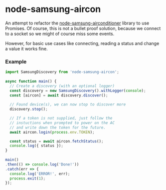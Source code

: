 # node-samsung-aircon

An attempt to refactor the  [node-samsung-airconditioner](https://github.com/zyrorl/node-samsung-airconditioner) library to use Promises.
Of course, this is not a bullet proof solution, because we connect to a socket so 
we might of course miss some events.

However, for basic use cases like connecting, reading a status and change a value it works fine.

### Example
```javascript
import SamsungDiscovery from 'node-samsung-aircon';
 
async function main() {
  // Create a discovery (with an optional logger)
  const discovery = new SamsungDiscovery().withLogger(console);
  const [aircon] = await discovery.discover();
 
  // Found device(s), we can now stop to discover more
  discovery.stop();

  // If a token is not supplied, just follow the
  // instuctions when prompted to power on the AC
  // and write down the token for the future.
  await aircon.login(process.env.TOKEN);

  const status = await aircon.fetchStatus();
  console.log({ status });
}
 
main()
.then(() => console.log('Done!'))
.catch(err => {
  console.log('ERROR!', err);
  process.exit(1);
});

```